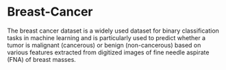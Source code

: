 # Breast-Cancer
 The breast cancer dataset is a widely used dataset for binary classification tasks in machine learning and is particularly used to predict whether a tumor is malignant (cancerous) or benign (non-cancerous) based on various features extracted from digitized images of fine needle aspirate (FNA) of breast masses.
 


